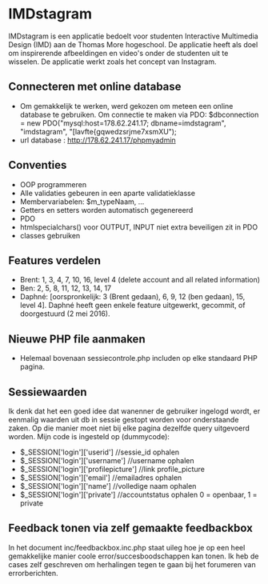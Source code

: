 # IMDstagram
IMDstagram is een applicatie bedoelt voor studenten Interactive Multimedia Design (IMD) aan de Thomas More hogeschool. De applicatie heeft als doel om inspirerende afbeeldingen en video's onder de studenten uit te wisselen. De applicatie werkt zoals het concept van Instagram.

## Connecteren met online database
- Om gemakkelijk te werken, werd gekozen om meteen een online database te gebruiken. Om connectie te maken via PDO:
$dbconnection = new PDO("mysql:host=178.62.241.17; dbname=imdstagram", "imdstagram", "[lavfte{gqwedzsrjme7xsmXU");
- url database : http://178.62.241.17/phpmyadmin

## Conventies
- OOP programmeren
- Alle validaties gebeuren in een aparte validatieklasse
- Membervariabelen: $m_typeNaam, ...
- Getters en setters worden automatisch gegenereerd
- PDO
- htmlspecialchars() voor OUTPUT, INPUT niet extra beveiligen zit in PDO
- classes gebruiken

## Features verdelen
- Brent: 1, 3, 4, 7, 10, 16, level 4 (delete account and all related information)
- Ben: 2, 5, 8, 11, 12, 13, 14, 17
- Daphné: [oorspronkelijk: 3 (Brent gedaan), 6, 9, 12 (ben gedaan), 15, level 4]. Daphné heeft geen enkele feature uitgewerkt, gecommit, of doorgestuurd (2 mei 2016).

## Nieuwe PHP file aanmaken
- Helemaal bovenaan sessiecontrole.php includen op elke standaard PHP pagina.

## Sessiewaarden
Ik denk dat het een goed idee dat wanenner de gebruiker ingelogd wordt, er eenmalig waarden uit db in sessie gestopt worden voor onderstaande zaken. Op die manier moet niet bij elke pagina dezelfde query uitgevoerd worden. Mijn code is ingesteld op (dummycode):
- $_SESSION['login']['userid'] //sessie_id ophalen
- $_SESSION['login']['username'] //username ophalen
- $_SESSION['login']['profilepicture']  //link profile_picture
- $_SESSION['login']['email'] //emailadres ophalen
- $_SESSION['login']['name'] //volledige naam ophalen
- $_SESSION['login']['private'] //accountstatus ophalen 0 = openbaar, 1 = private

## Feedback tonen via zelf gemaakte feedbackbox
In het document inc/feedbackbox.inc.php staat uileg hoe je op een heel gemakkelijke manier coole error/succesboodschappen kan tonen. Ik heb de cases zelf geschreven om herhalingen tegen te gaan bij het forumeren van errorberichten.
